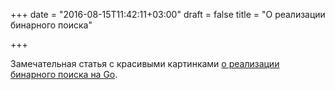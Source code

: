 +++
date = "2016-08-15T11:42:11+03:00"
draft = false
title = "О реализации бинарного поиска"

+++

<p>Замечательная статья с красивыми картинками <a href="https://appliedgo.net/bintree/">о реализации бинарного поиска на Go</a>.</p>

